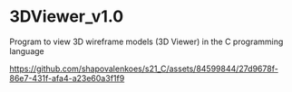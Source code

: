 # 3DViewer_v1.0

Program to view 3D wireframe models (3D Viewer) in the C programming language

https://github.com/shapovalenkoes/s21_C/assets/84599844/27d9678f-86e7-431f-afa4-a23e60a3f1f9
